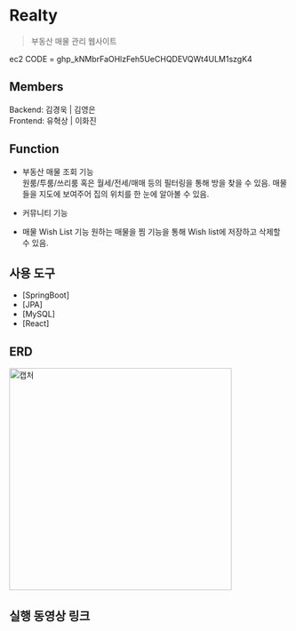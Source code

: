 # Realty
>부동산 매물 관리 웹사이트

ec2 CODE = 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

## Members
 Backend: 김경욱 | 김영은 <br>
 Frontend: 유혁상 | 이화진


## Function

* 부동산 매물 조회 기능 <br>
	원룸/투룸/쓰리룸 혹은 월세/전세/매매 등의 필터링을 통해 방을 찾을 수 있음.
	매물들을 지도에 보여주어 집의 위치를 한 눈에 알아볼 수 있음.

* 커뮤니티 기능
   
* 매물 Wish List 기능
	원하는 매물을 찜 기능을 통해 Wish list에 저장하고 삭제할 수 있음.


## 사용 도구
* [SpringBoot]
* [JPA]
* [MySQL]
* [React]

## ERD
<img height="400" alt="캡처" src="https://user-images.githubusercontent.com/56907015/153184473-3b8141a5-42ad-477f-a1b0-e39afb1be07b.png">


## 실행 동영상 링크
	

